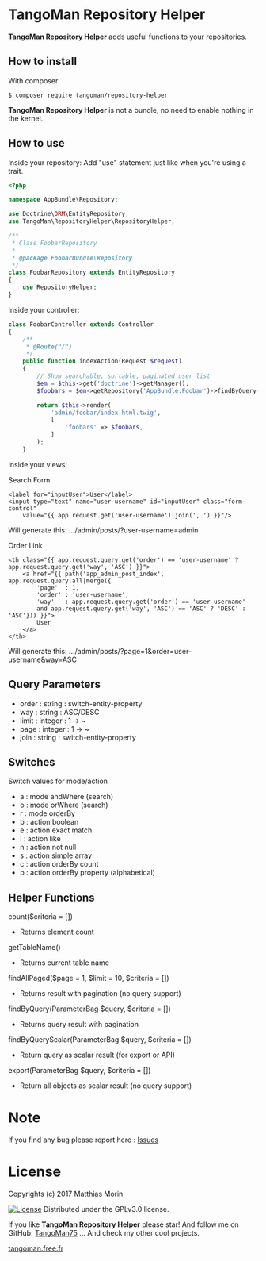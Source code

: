 TangoMan Repository Helper
==========================

**TangoMan Repository Helper** adds useful functions to your repositories.

How to install
--------------

With composer 

```console
$ composer require tangoman/repository-helper
```

**TangoMan Repository Helper** is not a bundle, no need to enable nothing in the kernel.


How to use
----------

Inside your repository:
Add "use" statement just like when you're using a trait.

```php
<?php

namespace AppBundle\Repository;

use Doctrine\ORM\EntityRepository;
use TangoMan\RepositoryHelper\RepositoryHelper;

/**
 * Class FoobarRepository
 *
 * @package FoobarBundle\Repository
 */
class FoobarRepository extends EntityRepository
{
    use RepositoryHelper;
}
```

Inside your controller:

```php
class FoobarController extends Controller
{
    /**
     * @Route("/")
     */
    public function indexAction(Request $request)
    {
        // Show searchable, sortable, paginated user list
        $em = $this->get('doctrine')->getManager();
        $foobars = $em->getRepository('AppBundle:Foobar')->findByQuery($request->query);

        return $this->render(
            'admin/foobar/index.html.twig',
            [
                'foobars' => $foobars,
            ]
        );
    }
```


Inside your views:

Search Form
```twig
<label for="inputUser">User</label>
<input type="text" name="user-username" id="inputUser" class="form-control"
    value="{{ app.request.get('user-username')|join(', ') }}"/>
```
Will generate this: 
.../admin/posts/?user-username=admin


Order Link
```twig
<th class="{{ app.request.query.get('order') == 'user-username' ? app.request.query.get('way', 'ASC') }}">
    <a href="{{ path('app_admin_post_index', app.request.query.all|merge({
        'page'  : 1,
        'order' : 'user-username',
        'way'   : app.request.query.get('order') == 'user-username'
        and app.request.query.get('way', 'ASC') == 'ASC' ? 'DESC' : 'ASC'})) }}">
        User
    </a>
</th>
```
Will generate this: 
.../admin/posts/?page=1&order=user-username&way=ASC


Query Parameters
----------------

 - order : string  : switch-entity-property
 - way   : string  : ASC/DESC
 - limit : integer : 1 -> ~
 - page  : integer : 1 -> ~
 - join  : string : switch-entity-property


Switches
--------

Switch values for mode/action
 - a : mode andWhere (search)
 - o : mode orWhere (search)
 - r : mode orderBy
 - b : action boolean
 - e : action exact match
 - l : action like
 - n : action not null
 - s : action simple array
 - c : action orderBy count
 - p : action orderBy property (alphabetical)


Helper Functions
----------------

count($criteria = [])
 - Returns element count

getTableName()
 - Returns current table name

findAllPaged($page = 1, $limit = 10, $criteria = [])
 - Returns result with pagination (no query support)

findByQuery(ParameterBag $query, $criteria = [])
 - Returns query result with pagination

findByQueryScalar(ParameterBag $query, $criteria = [])
 - Return query as scalar result (for export or API)

export(ParameterBag $query, $criteria = [])
 - Return all objects as scalar result (no query support)


Note
====

If you find any bug please report here : [Issues](https://github.com/TangoMan75/RepositoryHelper/issues/new)

License
=======

Copyrights (c) 2017 Matthias Morin

[![License][license-GPL]][license-url]
Distributed under the GPLv3.0 license.

If you like **TangoMan Repository Helper** please star!
And follow me on GitHub: [TangoMan75](https://github.com/TangoMan75)
... And check my other cool projects.

[tangoman.free.fr](http://tangoman.free.fr)

[license-GPL]: https://img.shields.io/badge/Licence-GPLv3.0-green.svg
[license-MIT]: https://img.shields.io/badge/Licence-MIT-green.svg
[license-url]: LICENSE
